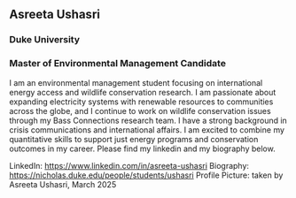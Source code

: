 ## Asreeta Ushasri
### Duke University
### Master of Environmental Management Candidate

I am an environmental management student focusing on international energy access and wildlife conservation research. I am passionate about expanding electricity systems with renewable resources to communities across the globe, and I continue to work on wildlife conservation issues through my Bass Connections research team. I have a strong background in crisis communications and international affairs. I am excited to combine my quantitative skills to support just energy programs and conservation outcomes in my career. Please find my linkedin and my biography below.

LinkedIn: https://www.linkedin.com/in/asreeta-ushasri
Biography: https://nicholas.duke.edu/people/students/ushasri
Profile Picture: taken by Asreeta Ushasri, March 2025
